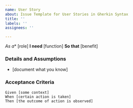```yaml
---
name: User Story
about: Issue Template for User Stories in Gherkin Syntax
title: ''
labels: ''
assignees: ''

---
```


*As a** [role]
**I need** [function]
**So that** [benefit]


### Details and Assumptions
* [document what you know]


### Acceptance Criteria
```gherkin
Given [some context]
When [certain action is taken]
Then [the outcome of action is observed]
